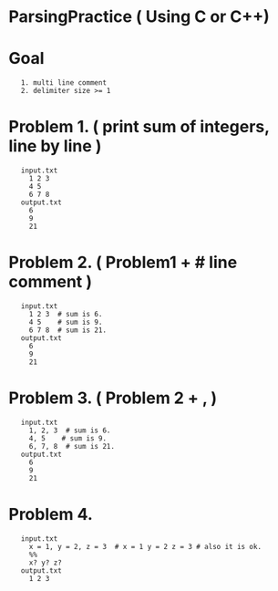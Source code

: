 # ParsingPractice ( Using C or C++)

# Goal
       1. multi line comment
       2. delimiter size >= 1 

# Problem 1. ( print sum of integers, line by line )
       input.txt
         1 2 3 
         4 5 
         6 7 8 
       output.txt
         6
         9
         21
# Problem 2. ( Problem1 + # line comment )
       input.txt
         1 2 3  # sum is 6.
         4 5    # sum is 9.
         6 7 8  # sum is 21.
       output.txt
         6
         9
         21
# Problem 3. ( Problem 2 + , )
       input.txt
         1, 2, 3  # sum is 6.
         4, 5    # sum is 9.
         6, 7, 8  # sum is 21.
       output.txt
         6
         9
         21
# Problem 4. 
       input.txt
         x = 1, y = 2, z = 3  # x = 1 y = 2 z = 3 # also it is ok.  
         %%
         x? y? z?
       output.txt
         1 2 3 
         
